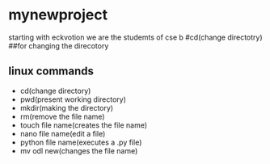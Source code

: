 # mynewproject
starting with eckvotion
we are the studemts of cse b
 #cd(change directotry)
 ##for changing the direcotory
 ## linux commands
 - cd(change directory)
 - pwd(present working directory)
 - mkdir(making the directory)
 - rm(remove the file name)
 - touch file name(creates the file name)
 - nano file name(edit a file)
 - python file name(executes a .py file)
 - mv odl new(changes the file name)

